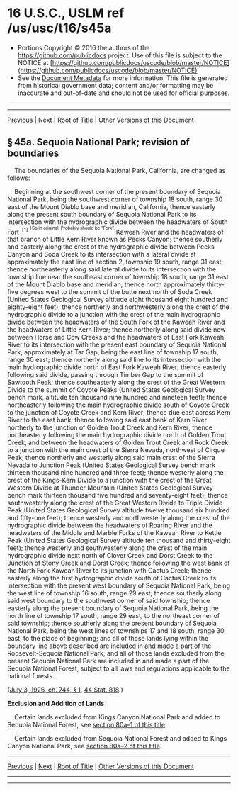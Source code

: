 ---
---

# 16 U.S.C., USLM ref /us/usc/t16/s45a

* Portions Copyright © 2016 the authors of the https://github.com/publicdocs project.
  Use of this file is subject to the NOTICE at [https://github.com/publicdocs/uscode/blob/master/NOTICE](https://github.com/publicdocs/uscode/blob/master/NOTICE)
* See the [Document Metadata](././../../../../..//README.md) for more information.
  This file is generated from historical government data; content and/or formatting may be inaccurate and out-of-date and should not be used for official purposes.

----------
----------

[Previous](./../../../../..//us/usc/t16/ch1/schVI/m__us_usc_t16_s43.md) | [Next](./../../../../..//us/usc/t16/ch1/schVI/m__us_usc_t16_s45a–1.md) | [Root of Title](./../../../../../) | [Other Versions of this Document](https://publicdocs.github.io/go/links?ns=uslm&ref=%2Fus%2Fusc%2Ft16%2Fs45a)

## § 45a. Sequoia National Park; revision of boundaries

    The boundaries of the Sequoia National Park, California, are changed as follows:

    Beginning at the southwest corner of the present boundary of Sequoia National Park, being the southwest corner of township 18 south, range 30 east of the Mount Diablo base and meridian, California, thence easterly along the present south boundary of Sequoia National Park to its intersection with the hydrographic divide between the headwaters of South Fort  <sup>\[1\]</sup>  <sup><sup> 1 So in original. Probably should be “Fork”. </sup></sup>  Kaweah River and the headwaters of that branch of Little Kern River known as Pecks Canyon; thence southerly and easterly along the crest of the hydrographic divide between Pecks Canyon and Soda Creek to its intersection with a lateral divide at approximately the east line of section 2, township 19 south, range 31 east; thence northeasterly along said lateral divide to its intersection with the township line near the southeast corner of township 18 south, range 31 east of the Mount Diablo base and meridian; thence north approximately thirty-five degrees west to the summit of the butte next north of Soda Creek (United States Geological Survey altitude eight thousand eight hundred and eighty-eight feet); thence northerly and northwesterly along the crest of the hydrographic divide to a junction with the crest of the main hydrographic divide between the headwaters of the South Fork of the Kaweah River and the headwaters of Little Kern River; thence northerly along said divide now between Horse and Cow Creeks and the headwaters of East Fork Kaweah River to its intersection with the present east boundary of Sequoia National Park, approximately at Tar Gap, being the east line of township 17 south, range 30 east; thence northerly along said line to its intersection with the main hydrographic divide north of East Fork Kaweah River; thence easterly following said divide, passing through Timber Gap to the summit of Sawtooth Peak; thence southeasterly along the crest of the Great Western Divide to the summit of Coyote Peaks (United States Geological Survey bench mark, altitude ten thousand nine hundred and nineteen feet); thence northeasterly following the main hydrographic divide south of Coyote Creek to the junction of Coyote Creek and Kern River; thence due east across Kern River to the east bank; thence following said east bank of Kern River northerly to the junction of Golden Trout Creek and Kern River; thence northeasterly following the main hydrographic divide north of Golden Trout Creek, and between the headwaters of Golden Trout Creek and Rock Creek to a junction with the main crest of the Sierra Nevada, northwest of Cirque Peak; thence northerly and westerly along said main crest of the Sierra Nevada to Junction Peak (United States Geological Survey bench mark thirteen thousand nine hundred and three feet); thence westerly along the crest of the Kings-Kern Divide to a junction with the crest of the Great Western Divide at Thunder Mountain (United States Geological Survey bench mark thirteen thousand five hundred and seventy-eight feet); thence southwesterly along the crest of the Great Western Divide to Triple Divide Peak (United States Geological Survey altitude twelve thousand six hundred and fifty-one feet); thence westerly and northwesterly along the crest of the hydrographic divide between the headwaters of Roaring River and the headwaters of the Middle and Marble Forks of the Kaweah River to Kettle Peak (United States Geological Survey altitude ten thousand and thirty-eight feet); thence westerly and southwesterly along the crest of the main hydrographic divide next north of Clover Creek and Dorst Creek to the Junction of Stony Creek and Dorst Creek; thence following the west bank of the North Fork Kaweah River to its junction with Cactus Creek; thence easterly along the first hydrographic divide south of Cactus Creek to its intersection with the present west boundary of Sequoia National Park, being the west line of township 16 south, range 29 east; thence southerly along said west boundary to the southwest corner of said township; thence easterly along the present boundary of Sequoia National Park, being the north line of township 17 south, range 29 east, to the northeast corner of said township; thence southerly along the present boundary of Sequoia National Park, being the west lines of townships 17 and 18 south, range 30 east, to the place of beginning; and all of those lands lying within the boundary line above described are included in and made a part of the Roosevelt-Sequoia National Park; and all of those lands excluded from the present Sequoia National Park are included in and made a part of the Sequoia National Forest, subject to all laws and regulations applicable to the national forests.

([July 3, 1926, ch. 744, § 1][/us/act/1926-07-03/ch744/s1], [44 Stat. 818][/us/stat/44/818].)

 __Exclusion and Addition of Lands__ 

    Certain lands excluded from Kings Canyon National Park and added to Sequoia National Forest, see [section 80a–1 of this title][/us/usc/t16/s80a–1].

    Certain lands excluded from Sequoia National Forest and added to Kings Canyon National Park, see [section 80a–2 of this title][/us/usc/t16/s80a–2].

----------

[Previous](./../../../../..//us/usc/t16/ch1/schVI/m__us_usc_t16_s43.md) | [Next](./../../../../..//us/usc/t16/ch1/schVI/m__us_usc_t16_s45a–1.md) | [Root of Title](./../../../../../) | [Other Versions of this Document](https://publicdocs.github.io/go/links?ns=uslm&ref=%2Fus%2Fusc%2Ft16%2Fs45a)

----------
----------

[/us/act/1926-07-03/ch744/s1]: https://publicdocs.github.io/go/links?ns=uslm&ref=%2Fus%2Fact%2F1926-07-03%2Fch744%2Fs1
[/us/stat/44/818]: https://publicdocs.github.io/go/links?ns=uslm&ref=%2Fus%2Fstat%2F44%2F818
[/us/usc/t16/s80a–1]: https://publicdocs.github.io/go/links?ns=uslm&ref=%2Fus%2Fusc%2Ft16%2Fs80a%E2%80%931
[/us/usc/t16/s80a–2]: https://publicdocs.github.io/go/links?ns=uslm&ref=%2Fus%2Fusc%2Ft16%2Fs80a%E2%80%932


